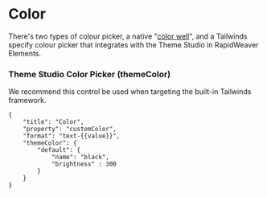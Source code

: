 # Color

There's two types of colour picker, a native "[color well](../color.md)", and a Tailwinds specify colour picker that integrates with the Theme Studio in RapidWeaver Elements.

### Theme Studio Color Picker (themeColor)

We recommend this control be used when targeting the built-in Tailwinds framework.

```
{
    "title": "Color",
    "property": "customColor",
    "format": "text-{{value}}",
    "themeColor": {
        "default": {
            "name": "black",
            "brightness" : 300
        }
    }
}
```
